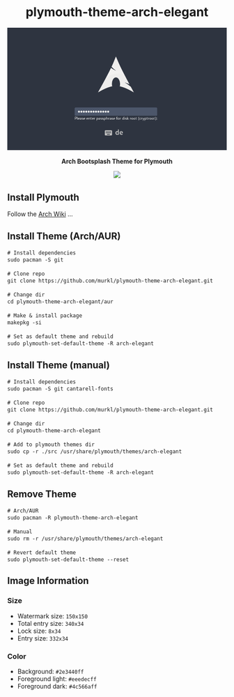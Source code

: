<div align="center">
    <h1>plymouth-theme-arch-elegant</h1>
    <p><img src="./screenshot.png" /></p>
    <p><b>Arch Bootsplash Theme for Plymouth</b></p>
    <p>
        <img src="https://img.shields.io/badge/MAINTAINED-YES-green?style=for-the-badge">
    </p>
</div>

## Install Plymouth

Follow the [Arch Wiki](https://wiki.archlinux.org/title/Plymouth) ...

## Install Theme (Arch/AUR)

```
# Install dependencies
sudo pacman -S git

# Clone repo
git clone https://github.com/murkl/plymouth-theme-arch-elegant.git

# Change dir
cd plymouth-theme-arch-elegant/aur

# Make & install package
makepkg -si

# Set as default theme and rebuild
sudo plymouth-set-default-theme -R arch-elegant
```

## Install Theme (manual)

```
# Install dependencies
sudo pacman -S git cantarell-fonts

# Clone repo
git clone https://github.com/murkl/plymouth-theme-arch-elegant.git

# Change dir
cd plymouth-theme-arch-elegant

# Add to plymouth themes dir
sudo cp -r ./src /usr/share/plymouth/themes/arch-elegant

# Set as default theme and rebuild
sudo plymouth-set-default-theme -R arch-elegant
```

## Remove Theme

```
# Arch/AUR
sudo pacman -R plymouth-theme-arch-elegant

# Manual
sudo rm -r /usr/share/plymouth/themes/arch-elegant

# Revert default theme
sudo plymouth-set-default-theme --reset
```

## Image Information

### Size

- Watermark size: `150x150`
- Total entry size: `340x34`
- Lock size: `8x34`
- Entry size: `332x34`

### Color

- Background: `#2e3440ff`
- Foreground light: `#eeedecff`
- Foreground dark: `#4c566aff`
